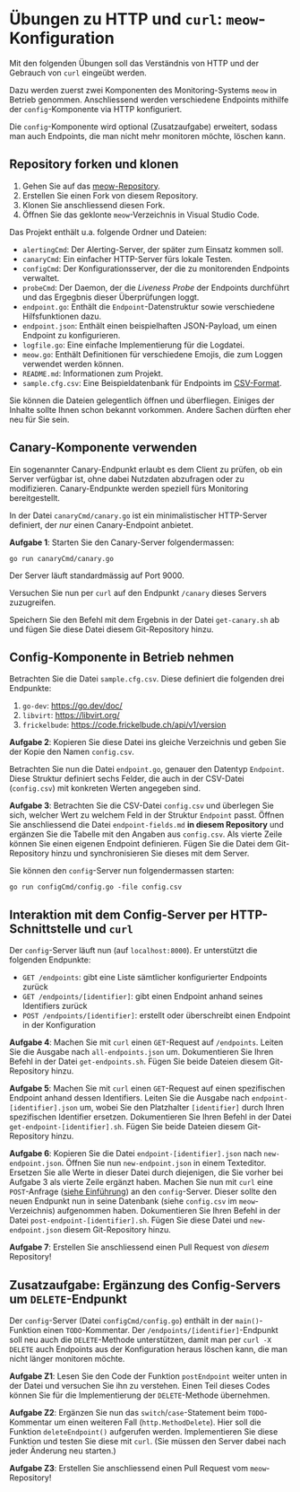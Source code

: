 # Übungen zu HTTP und `curl`: `meow`-Konfiguration

Mit den folgenden Übungen soll das Verständnis von HTTP und der Gebrauch von `curl` eingeübt werden.

Dazu werden zuerst zwei Komponenten des Monitoring-Systems `meow` in Betrieb genommen. Anschliessend werden verschiedene Endpoints mithilfe der `config`-Komponente via HTTP konfiguriert.

Die `config`-Komponente wird optional (Zusatzaufgabe) erweitert, sodass man auch Endpoints, die man nicht mehr monitoren möchte, löschen kann.

## Repository forken und klonen

1. Gehen Sie auf das [meow-Repository](https://code.frickelbude.ch/m346/meow).
2. Erstellen Sie einen Fork von diesem Repository.
3. Klonen Sie anschliessend diesen Fork.
4. Öffnen Sie das geklonte `meow`-Verzeichnis in Visual Studio Code.

Das Projekt enthält u.a. folgende Ordner und Dateien:

- `alertingCmd`: Der Alerting-Server, der später zum Einsatz kommen soll.
- `canaryCmd`: Ein einfacher HTTP-Server fürs lokale Testen.
- `configCmd`: Der Konfigurationsserver, der die zu monitorenden Endpoints verwaltet.
- `probeCmd`: Der Daemon, der die _Liveness Probe_ der Endpoints durchführt und das Ergegbnis dieser Überprüfungen loggt.
- `endpoint.go`: Enthält die `Endpoint`-Datenstruktur sowie verschiedene Hilfsfunktionen dazu.
- `endpoint.json`: Enthält einen beispielhaften JSON-Payload, um einen Endpoint zu konfigurieren.
- `logfile.go`: Eine einfache Implementierung für die Logdatei.
- `meow.go`: Enthält Definitionen für verschiedene Emojis, die zum Loggen verwendet werden können.
- `README.md`: Informationen zum Projekt.
- `sample.cfg.csv`: Eine Beispieldatenbank für Endpoints im [CSV-Format](https://de.wikipedia.org/wiki/CSV_(Dateiformat)).

Sie können die Dateien gelegentlich öffnen und überfliegen. Einiges der Inhalte sollte Ihnen schon bekannt vorkommen. Andere Sachen dürften eher neu für Sie sein.

## Canary-Komponente verwenden

Ein sogenannter Canary-Endpunkt erlaubt es dem Client zu prüfen, ob ein Server verfügbar ist, ohne dabei Nutzdaten abzufragen oder zu modifizieren. Canary-Endpunkte werden speziell fürs Monitoring bereitgestellt.

In der Datei `canaryCmd/canary.go` ist ein minimalistischer HTTP-Server definiert, der _nur_ einen Canary-Endpoint anbietet.

**Aufgabe 1**: Starten Sie den Canary-Server folgendermassen:

    go run canaryCmd/canary.go

Der Server läuft standardmässig auf Port 9000.

Versuchen Sie nun per `curl` auf den Endpunkt `/canary` dieses Servers zuzugreifen.

Speichern Sie den Befehl mit dem Ergebnis in der Datei `get-canary.sh` ab und fügen Sie diese Datei diesem Git-Repository hinzu.

## Config-Komponente in Betrieb nehmen

Betrachten Sie die Datei `sample.cfg.csv`. Diese definiert die folgenden drei Endpunkte:

1. `go-dev`: https://go.dev/doc/
2. `libvirt`: https://libvirt.org/
3. `frickelbude`: https://code.frickelbude.ch/api/v1/version

**Aufgabe 2**: Kopieren Sie diese Datei ins gleiche Verzeichnis und geben Sie der Kopie den Namen `config.csv`.

Betrachten Sie nun die Datei `endpoint.go`, genauer den Datentyp `Endpoint`. Diese Struktur definiert sechs Felder, die auch in der CSV-Datei (`config.csv`) mit konkreten Werten angegeben sind.

**Aufgabe 3**: Betrachten Sie die CSV-Datei `config.csv` und überlegen Sie sich, welcher Wert zu welchem Feld in der Struktur `Endpoint` passt. Öffnen Sie anschliessend die Datei `endpoint-fields.md` **in diesem Repository** und ergänzen Sie die Tabelle mit den Angaben aus `config.csv`. Als vierte Zeile können Sie einen eigenen Endpoint definieren. Fügen Sie die Datei dem Git-Repository hinzu und synchronisieren Sie dieses mit dem Server.

Sie können den `config`-Server nun folgendermassen starten:

    go run configCmd/config.go -file config.csv

## Interaktion mit dem Config-Server per HTTP-Schnittstelle und `curl`

Der `config`-Server läuft nun (auf `localhost:8000`). Er unterstützt die folgenden Endpunkte:

- `GET /endpoints`: gibt eine Liste sämtlicher konfigurierter Endpoints zurück
- `GET /endpoints/[identifier]`: gibt einen Endpoint anhand seines Identifiers zurück
- `POST /endpoints/[identifier]`: erstellt oder überschreibt einen Endpoint in der Konfiguration

**Aufgabe 4**: Machen Sie mit `curl` einen `GET`-Request auf `/endpoints`. Leiten Sie die Ausgabe nach `all-endpoints.json` um. Dokumentieren Sie Ihren Befehl in der Datei `get-endpoints.sh`. Fügen Sie beide Dateien diesem Git-Repository hinzu.

**Aufgabe 5**: Machen Sie mit `curl` einen `GET`-Request auf einen spezifischen Endpoint anhand dessen Identifiers. Leiten Sie die Ausgabe nach `endpoint-[identifier].json` um, wobei Sie den Platzhalter `[identifier]` durch Ihren spezifischen Identifier ersetzen. Dokumentieren Sie Ihren Befehl in der Datei `get-endpoint-[identifier].sh`. Fügen Sie beide Dateien diesem Git-Repository hinzu.

**Aufgabe 6**: Kopieren Sie die Datei `endpoint-[identifier].json` nach `new-endpoint.json`. Öffnen Sie nun `new-endpoint.json` in einem Texteditor. Ersetzen Sie alle Werte in dieser Datei durch diejenigen, die Sie vorher bei Aufgabe 3 als vierte Zeile ergänzt haben. Machen Sie nun mit `curl` eine `POST`-Anfrage ([siehe Einführung](README.md#post-anfragen)) an den `config`-Server. Dieser sollte den neuen Endpunkt nun in seine Datenbank (siehe `config.csv` im `meow`-Verzeichnis) aufgenommen haben. Dokumentieren Sie Ihren Befehl in der Datei `post-endpoint-[identifier].sh`. Fügen Sie diese Datei und `new-endpoint.json` diesem Git-Repository hinzu.

**Aufgabe 7**: Erstellen Sie anschliessend einen Pull Request von _diesem_ Repository!

## Zusatzaufgabe: Ergänzung des Config-Servers um `DELETE`-Endpunkt

Der `config`-Server (Datei `configCmd/config.go`) enthält in der `main()`-Funktion einen `TODO`-Kommentar. Der `/endpoints/[identifier]`-Endpunkt soll neu auch die `DELETE`-Methode unterstützen, damit man per `curl -X DELETE` auch Endpoints aus der Konfiguration heraus löschen kann, die man nicht länger monitoren möchte.

**Aufgabe Z1**: Lesen Sie den Code der Funktion `postEndpoint` weiter unten in der Datei und versuchen Sie ihn zu verstehen. Einen Teil dieses Codes können Sie für die Implementierung der `DELETE`-Methode übernehmen.

**Aufgabe Z2**: Ergänzen Sie nun das `switch`/`case`-Statement beim `TODO`-Kommentar um einen weiteren Fall (`http.MethodDelete`). Hier soll die Funktion `deleteEndpoint()` aufgerufen werden. Implementieren Sie diese Funktion und testen Sie diese mit `curl`. (Sie müssen den Server dabei nach jeder Änderung neu starten.)

**Aufgabe Z3**: Erstellen Sie anschliessend einen Pull Request vom `meow`-Repository!
